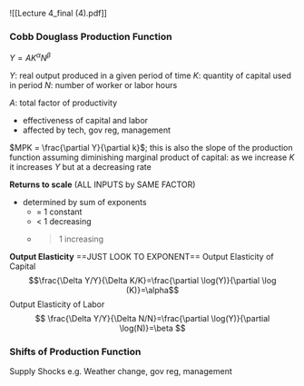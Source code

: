 ![[Lecture 4_final (4).pdf]]

### Cobb Douglass Production Function

$Y=AK^{\alpha}N^\beta$

$Y:$ real output produced in a given period of time
$K:$ quantity of capital used in period
$N:$ number of worker or labor hours

$A:$ total factor of productivity
- effectiveness of capital and labor
- affected by tech, gov reg, management

$MPK = \frac{\partial Y}{\partial k}$; this is also the slope of the production function
assuming diminishing marginal product of capital: as we increase $K$ it increases $Y$ but at a decreasing rate

**Returns to scale** (ALL INPUTS by SAME FACTOR)
- determined by sum of exponents
	- =  1 constant
	- <  1 decreasing
	- >  1 increasing


**Output Elasticity** ==JUST LOOK TO EXPONENT==
Output Elasticity of Capital
$$\frac{\Delta Y/Y}{\Delta K/K}=\frac{\partial \log(Y)}{\partial \log (K)}=\alpha$$
Output Elasticity of Labor
$$
\frac{\Delta Y/Y}{\Delta N/N}=\frac{\partial \log(Y)}{\partial \log(N)}=\beta
$$

### Shifts of Production Function

Supply Shocks
e.g. Weather change, gov reg, management
